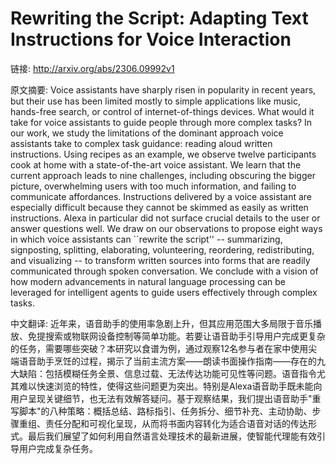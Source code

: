 # Rewriting the Script: Adapting Text Instructions for Voice Interaction

链接: http://arxiv.org/abs/2306.09992v1

原文摘要:
Voice assistants have sharply risen in popularity in recent years, but their
use has been limited mostly to simple applications like music, hands-free
search, or control of internet-of-things devices. What would it take for voice
assistants to guide people through more complex tasks? In our work, we study
the limitations of the dominant approach voice assistants take to complex task
guidance: reading aloud written instructions. Using recipes as an example, we
observe twelve participants cook at home with a state-of-the-art voice
assistant. We learn that the current approach leads to nine challenges,
including obscuring the bigger picture, overwhelming users with too much
information, and failing to communicate affordances. Instructions delivered by
a voice assistant are especially difficult because they cannot be skimmed as
easily as written instructions. Alexa in particular did not surface crucial
details to the user or answer questions well. We draw on our observations to
propose eight ways in which voice assistants can ``rewrite the script'' --
summarizing, signposting, splitting, elaborating, volunteering, reordering,
redistributing, and visualizing -- to transform written sources into forms that
are readily communicated through spoken conversation. We conclude with a vision
of how modern advancements in natural language processing can be leveraged for
intelligent agents to guide users effectively through complex tasks.

中文翻译:
近年来，语音助手的使用率急剧上升，但其应用范围大多局限于音乐播放、免提搜索或物联网设备控制等简单功能。若要让语音助手引导用户完成更复杂的任务，需要哪些突破？本研究以食谱为例，通过观察12名参与者在家中使用尖端语音助手烹饪的过程，揭示了当前主流方案——朗读书面操作指南——存在的九大缺陷：包括模糊任务全景、信息过载、无法传达功能可见性等问题。语音指令尤其难以快速浏览的特性，使得这些问题更为突出。特别是Alexa语音助手既未能向用户呈现关键细节，也无法有效解答疑问。基于观察结果，我们提出语音助手"重写脚本"的八种策略：概括总结、路标指引、任务拆分、细节补充、主动协助、步骤重组、责任分配和可视化呈现，从而将书面内容转化为适合语音对话的传达形式。最后我们展望了如何利用自然语言处理技术的最新进展，使智能代理能有效引导用户完成复杂任务。
